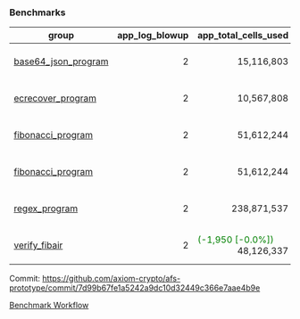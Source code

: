 ### Benchmarks
| group | app_log_blowup | app_total_cells_used | app_total_cycles | app_total_proof_time_ms | leaf_log_blowup | leaf_total_cells_used | leaf_total_cycles | leaf_total_proof_time_ms | max_segment_length | instance | alloc |
|---|---|---|---|---|---|---|---|---|---|---|---|
| [ base64_json_program ](https://github.com/axiom-crypto/afs-prototype/blob/gh-pages/benchmarks-pr/997/individual/base64_json-2-2-1048476-64cpu-linux-arm64-mimalloc.md) | <div style='text-align: right'> 2 </div>  | <div style='text-align: right'> 15,116,803 </div>  | <div style='text-align: right'> 217,347 </div>  | <span style='color: green'>(-6.0 [-0.3%])</span><div style='text-align: right'> 1,938.0 </div>  | <div style='text-align: right'> 2 </div>  | <div style='text-align: right'> 294,993,489 </div>  | <div style='text-align: right'> 6,789,217 </div>  | <span style='color: green'>(-358.0 [-1.4%])</span><div style='text-align: right'> 25,465.0 </div>  | 1048476 | 64cpu-linux-arm64 | mimalloc |
| [ ecrecover_program ](https://github.com/axiom-crypto/afs-prototype/blob/gh-pages/benchmarks-pr/997/individual/ecrecover-2-2-1048476-64cpu-linux-arm64-mimalloc.md) | <div style='text-align: right'> 2 </div>  | <div style='text-align: right'> 10,567,808 </div>  | <div style='text-align: right'> 106,444 </div>  | <span style='color: red'>(+54.0 [+2.9%])</span><div style='text-align: right'> 1,893.0 </div>  | <div style='text-align: right'> - </div>  | <div style='text-align: right'> - </div>  | <div style='text-align: right'> - </div>  | <div style='text-align: right'> - </div>  | 1048476 | 64cpu-linux-arm64 | mimalloc |
| [ fibonacci_program ](https://github.com/axiom-crypto/afs-prototype/blob/gh-pages/benchmarks-pr/997/individual/fibonacci-2-2-1048476-64cpu-linux-arm64-mimalloc.md) | <div style='text-align: right'> 2 </div>  | <div style='text-align: right'> 51,612,244 </div>  | <div style='text-align: right'> 1,500,137 </div>  | <span style='color: red'>(+85.0 [+1.7%])</span><div style='text-align: right'> 5,190.0 </div>  | <div style='text-align: right'> 2 </div>  | <span style='color: red'>(+11,610 [+0.0%])</span><div style='text-align: right'> 144,233,603 </div>  | <span style='color: red'>(+1,014 [+0.0%])</span><div style='text-align: right'> 3,520,006 </div>  | <span style='color: green'>(-170.0 [-1.3%])</span><div style='text-align: right'> 13,033.0 </div>  | 1048476 | 64cpu-linux-arm64 | mimalloc |
| [ fibonacci_program ](https://github.com/axiom-crypto/afs-prototype/blob/gh-pages/benchmarks-pr/997/individual/fibonacci-2-2-1048476-64cpu-linux-x64-jemalloc.md) | <div style='text-align: right'> 2 </div>  | <div style='text-align: right'> 51,612,244 </div>  | <div style='text-align: right'> 1,500,137 </div>  | <span style='color: red'>(+201.0 [+3.3%])</span><div style='text-align: right'> 6,235.0 </div>  | <div style='text-align: right'> 2 </div>  | <span style='color: red'>(+10,190 [+0.0%])</span><div style='text-align: right'> 144,216,833 </div>  | <span style='color: red'>(+928 [+0.0%])</span><div style='text-align: right'> 3,518,609 </div>  | <span style='color: green'>(-11.0 [-0.1%])</span><div style='text-align: right'> 16,167.0 </div>  | 1048476 | 64cpu-linux-x64 | jemalloc |
| [ regex_program ](https://github.com/axiom-crypto/afs-prototype/blob/gh-pages/benchmarks-pr/997/individual/regex-2-2-1048476-64cpu-linux-arm64-mimalloc.md) | <div style='text-align: right'> 2 </div>  | <div style='text-align: right'> 238,871,537 </div>  | <div style='text-align: right'> 4,190,904 </div>  | <span style='color: red'>(+79.0 [+0.5%])</span><div style='text-align: right'> 16,267.0 </div>  | <div style='text-align: right'> 2 </div>  | <div style='text-align: right'> 315,458,637 </div>  | <div style='text-align: right'> 7,323,082 </div>  | <span style='color: green'>(-348.0 [-1.3%])</span><div style='text-align: right'> 25,873.0 </div>  | 1048476 | 64cpu-linux-arm64 | mimalloc |
| [ verify_fibair ](https://github.com/axiom-crypto/afs-prototype/blob/gh-pages/benchmarks-pr/997/individual/verify_fibair-2-2-1048476-64cpu-linux-arm64-mimalloc.md) | <div style='text-align: right'> 2 </div>  | <span style='color: green'>(-1,950 [-0.0%])</span><div style='text-align: right'> 48,126,337 </div>  | <span style='color: green'>(-83 [-0.0%])</span><div style='text-align: right'> 198,564 </div>  | <span style='color: green'>(-49.0 [-1.7%])</span><div style='text-align: right'> 2,907.0 </div>  | <div style='text-align: right'> - </div>  | <div style='text-align: right'> - </div>  | <div style='text-align: right'> - </div>  | <div style='text-align: right'> - </div>  | 1048476 | 64cpu-linux-arm64 | mimalloc |


Commit: https://github.com/axiom-crypto/afs-prototype/commit/7d99b67fe1a5242a9dc10d32449c366e7aae4b9e

[Benchmark Workflow](https://github.com/axiom-crypto/afs-prototype/actions/runs/12279329222)

